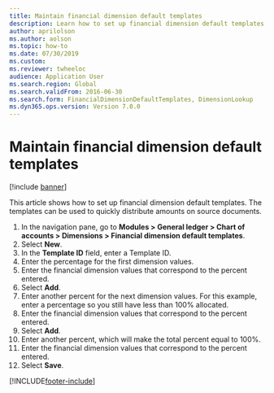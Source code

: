 ```yaml
--- 
title: Maintain financial dimension default templates
description: Learn how to set up financial dimension default templates, including a step-by-step process for maintaining financial dimensions.
author: aprilolson
ms.author: aolson
ms.topic: how-to
ms.date: 07/30/2019
ms.custom:
ms.reviewer: twheeloc   
audience: Application User   
ms.search.region: Global
ms.search.validFrom: 2016-06-30
ms.search.form: FinancialDimensionDefaultTemplates, DimensionLookup
ms.dyn365.ops.version: Version 7.0.0 
---
```


# Maintain financial dimension default templates

[!include [banner](../../includes/banner.md)]

This article shows how to set up financial dimension default templates. The templates can be used to quickly distribute amounts on source documents.

1. In the navigation pane, go to **Modules > General ledger > Chart of accounts > Dimensions > Financial dimension default templates**.
2. Select **New**.
3. In the **Template ID** field, enter a Template ID.
4. Enter the percentage for the first dimension values.
5. Enter the financial dimension values that correspond to the percent entered.
6. Select **Add**.
7. Enter another percent for the next dimension values. For this example, enter a percentage so you still have less than 100% allocated. 
8. Enter the financial dimension values that correspond to the percent entered.
9. Select **Add**.
10. Enter another percent, which will make the total percent equal to 100%.
11. Enter the financial dimension values that correspond to the percent entered.
12. Select **Save**.



[!INCLUDE[footer-include](../../../includes/footer-banner.md)]
